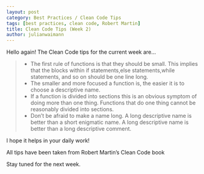 ```yaml
---
layout: post
category: Best Practices / Clean Code Tips
tags: [best practices, clean code, Robert Martin]
title: Clean Code Tips (Week 2)
author: julianwaimann
---
```


Hello again! The Clean Code tips for the current week are…

> * The first rule of functions is that they should be small. This implies that the blocks within if statements,else statements,while statements, and so on should be one line long.
> * The smaller and more focused a function is, the easier it is to choose a descriptive name.
> * If a function is divided into sections this is an obvious symptom of doing more than one thing. Functions that do one thing cannot be reasonably divided into sections.
> * Don’t be afraid to make a name long. A long descriptive name is better than a short enigmatic name. A long descriptive name is better than a long descriptive comment.

I hope it helps in your daily work!

All tips have been taken from Robert Martin’s Clean Code book

Stay tuned for the next week.

